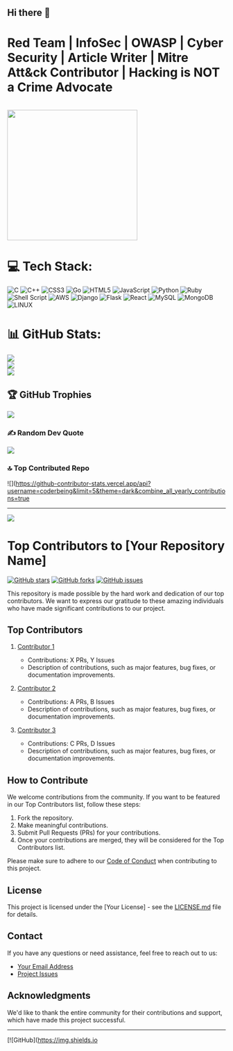## Hi there 👋

# Red Team  | InfoSec  | OWASP | Cyber Security  | Article Writer | Mitre Att&ck Contributor | Hacking is NOT a Crime Advocate

<br>

<img src="https://media.giphy.com/media/3oEjHWpiVIOGXT5l9m/giphy.gif" width="300">

</br>


# 💻 Tech Stack:
![C](https://img.shields.io/badge/c-%2300599C.svg?style=for-the-badge&logo=c&logoColor=white) ![C++](https://img.shields.io/badge/c++-%2300599C.svg?style=for-the-badge&logo=c%2B%2B&logoColor=white) ![CSS3](https://img.shields.io/badge/css3-%231572B6.svg?style=for-the-badge&logo=css3&logoColor=white) ![Go](https://img.shields.io/badge/go-%2300ADD8.svg?style=for-the-badge&logo=go&logoColor=white) ![HTML5](https://img.shields.io/badge/html5-%23E34F26.svg?style=for-the-badge&logo=html5&logoColor=white) ![JavaScript](https://img.shields.io/badge/javascript-%23323330.svg?style=for-the-badge&logo=javascript&logoColor=%23F7DF1E) ![Python](https://img.shields.io/badge/python-3670A0?style=for-the-badge&logo=python&logoColor=ffdd54) ![Ruby](https://img.shields.io/badge/ruby-%23CC342D.svg?style=for-the-badge&logo=ruby&logoColor=white) ![Shell Script](https://img.shields.io/badge/shell_script-%23121011.svg?style=for-the-badge&logo=gnu-bash&logoColor=white) ![AWS](https://img.shields.io/badge/AWS-%23FF9900.svg?style=for-the-badge&logo=amazon-aws&logoColor=white) ![Django](https://img.shields.io/badge/django-%23092E20.svg?style=for-the-badge&logo=django&logoColor=white) ![Flask](https://img.shields.io/badge/flask-%23000.svg?style=for-the-badge&logo=flask&logoColor=white) ![React](https://img.shields.io/badge/react-%2320232a.svg?style=for-the-badge&logo=react&logoColor=%2361DAFB) ![MySQL](https://img.shields.io/badge/mysql-%2300f.svg?style=for-the-badge&logo=mysql&logoColor=white) ![MongoDB](https://img.shields.io/badge/MongoDB-%234ea94b.svg?style=for-the-badge&logo=mongodb&logoColor=white) ![LINUX](https://img.shields.io/badge/Linux-FCC624?style=for-the-badge&logo=linux&logoColor=black)
# 📊 GitHub Stats:
![](https://github-readme-stats.vercel.app/api?username=coderbeing&theme=dark&hide_border=false&include_all_commits=true&count_private=true)<br/>
![](https://github-readme-streak-stats.herokuapp.com/?user=coderbeing&theme=dark&hide_border=false)<br/>
![](https://github-readme-stats.vercel.app/api/top-langs/?username=coderbeing&theme=dark&hide_border=false&include_all_commits=true&count_private=true&layout=compact)

## 🏆 GitHub Trophies
![](https://github-profile-trophy.vercel.app/?username=coderbeing&theme=radical&no-frame=false&no-bg=true&margin-w=4)

### ✍️ Random Dev Quote
![](https://quotes-github-readme.vercel.app/api?type=horizontal&theme=radical)

### 🔝 Top Contributed Repo
![](https://github-contributor-stats.vercel.app/api?username=coderbeing&limit=5&theme=dark&combine_all_yearly_contributions=true

---
[![](https://visitcount.itsvg.in/api?id=coderbeing&icon=0&color=0)](https://visitcount.itsvg.in)

# Top Contributors to [Your Repository Name]

[![GitHub stars](https://img.shields.io/github/stars/your-username/your-repo.svg?style=social)](https://github.com/your-username/your-repo/stargazers)
[![GitHub forks](https://img.shields.io/github/forks/your-username/your-repo.svg?style=social)](https://github.com/your-username/your-repo/network)
[![GitHub issues](https://img.shields.io/github/issues/your-username/your-repo)](https://github.com/your-username/your-repo/issues)

This repository is made possible by the hard work and dedication of our top contributors. We want to express our gratitude to these amazing individuals who have made significant contributions to our project.

## Top Contributors

1. [Contributor 1](https://github.com/contributor-1)
   - Contributions: X PRs, Y Issues
   - Description of contributions, such as major features, bug fixes, or documentation improvements.

2. [Contributor 2](https://github.com/contributor-2)
   - Contributions: A PRs, B Issues
   - Description of contributions, such as major features, bug fixes, or documentation improvements.

3. [Contributor 3](https://github.com/contributor-3)
   - Contributions: C PRs, D Issues
   - Description of contributions, such as major features, bug fixes, or documentation improvements.

## How to Contribute

We welcome contributions from the community. If you want to be featured in our Top Contributors list, follow these steps:

1. Fork the repository.
2. Make meaningful contributions.
3. Submit Pull Requests (PRs) for your contributions.
4. Once your contributions are merged, they will be considered for the Top Contributors list.

Please make sure to adhere to our [Code of Conduct](CODE_OF_CONDUCT.md) when contributing to this project.

## License

This project is licensed under the [Your License] - see the [LICENSE.md](LICENSE.md) file for details.

## Contact

If you have any questions or need assistance, feel free to reach out to us:
- [Your Email Address](mailto:youremail@example.com)
- [Project Issues](https://github.com/your-username/your-repo/issues)

## Acknowledgments

We'd like to thank the entire community for their contributions and support, which have made this project successful.

---

[![GitHub](https://img.shields.io


